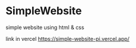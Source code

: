 # SimpleWebsite
simple website using html & css

link in vercel 
https://simple-website-pi.vercel.app/
